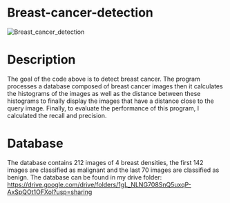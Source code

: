 # Breast-cancer-detection

![Breast_cancer_detection](https://user-images.githubusercontent.com/74463765/159046968-b7017f9a-5e66-40ff-892d-c6b3a3c5071d.png)
# Description
The goal of the code above is to detect breast cancer. The program processes a database composed of breast cancer images then it calculates the histograms of the images as well as the distance between these histograms to finally display the images that have a distance close to the query image. Finally, to evaluate the performance of this program, I calculated the recall and precision.
# Database
The database contains 212 images of 4 breast densities, the first 142 images are classified as malignant and the last 70 images are classified as benign.
The database can be found in my drive folder: <br>
https://drive.google.com/drive/folders/1gL_NLNG708SnQ5uxqP-AxSpQOt1OFXol?usp=sharing
